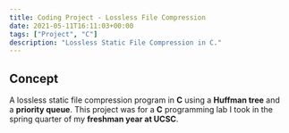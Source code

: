 ```yaml
---
title: Coding Project - Lossless File Compression
date: 2021-05-11T16:11:03+00:00
tags: ["Project", "C"]
description: "Lossless Static File Compression in C."
---
```


## Concept

A lossless static file compression program in **C** using a **Huffman tree** and a **priority queue**. This project was for a **C** programming lab I took in the spring quarter of my **freshman year at UCSC**.
